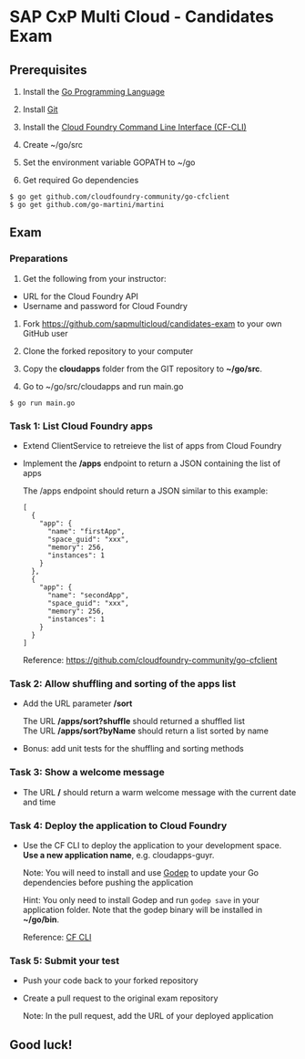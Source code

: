 # SAP CxP Multi Cloud - Candidates Exam

## Prerequisites

1. Install the [Go Programming Language](https://golang.org/dl/)

1. Install [Git](https://git-scm.com/downloads)

1. Install the [Cloud Foundry Command Line Interface (CF-CLI)](https://github.com/cloudfoundry/cli#downloads)

1. Create ~/go/src

1. Set the environment variable GOPATH to ~/go

1. Get required Go dependencies

 ```
 $ go get github.com/cloudfoundry-community/go-cfclient
 $ go get github.com/go-martini/martini
 ```

## Exam

### Preparations
 
1. Get the following from your instructor:

  * URL for the Cloud Foundry API
  * Username and password for Cloud Foundry

1. Fork https://github.com/sapmulticloud/candidates-exam to your own GitHub user

1. Clone the forked repository to your computer

1. Copy the **cloudapps** folder from the GIT repository to **~/go/src**.

1. Go to ~/go/src/cloudapps and run main.go

  `$ go run main.go`
  
### Task 1: List Cloud Foundry apps

* Extend ClientService to retreieve the list of apps from Cloud Foundry

* Implement the **/apps** endpoint to return a JSON containing the list of apps

  The /apps endpoint should return a JSON similar to this example:
  ```
  [
    {
      "app": {
        "name": "firstApp",
        "space_guid": "xxx",
        "memory": 256,
        "instances": 1
      }
    },
    {
      "app": {
        "name": "secondApp",
        "space_guid": "xxx",
        "memory": 256,
        "instances": 1
      }
    }
  ]
  ```
  
  Reference: https://github.com/cloudfoundry-community/go-cfclient

### Task 2: Allow shuffling and sorting of the apps list

* Add the URL parameter **/sort**

  The URL **/apps/sort?shuffle** should returned a shuffled list  
  The URL **/apps/sort?byName** should return a list sorted by name
  
* Bonus: add unit tests for the shuffling and sorting methods

### Task 3: Show a welcome message

* The URL **/** should return a warm welcome message with the current date and time

### Task 4: Deploy the application to Cloud Foundry

* Use the CF CLI to deploy the application to your development space. **Use a new application name**, e.g. cloudapps-guyr.

  Note: You will need to install and use [Godep](https://github.com/tools/godep) to update your Go dependencies before pushing the application
  
  Hint: You only need to install Godep and run `godep save` in your application folder. Note that the godep binary will be installed in **~/go/bin**.

  Reference: [CF CLI](https://docs.cloudfoundry.org/cf-cli/)
  
### Task 5: Submit your test

* Push your code back to your forked repository

* Create a pull request to the original exam repository

  Note: In the pull request, add the URL of your deployed application

## Good luck!
